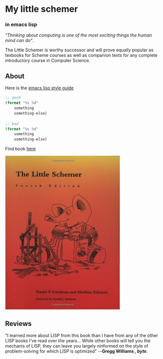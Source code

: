 # My little schemer
### in emacs lisp
_"Thinking about computing is one of the most exciting things the human mind can do"_.

The Little Schemer is worthy successor and will prove equally popular as texbooks for Scheme courses as well as companion texts for any complete introductory course in Computer Science.


## About

Here is the [emacs lisp style guide](https://github.com/bbatsov/emacs-lisp-style-guide)

```lisp
;; good
(format "%s %d"
	something
	something-else)

;; bad
(format "%s %d"
	something
	something-else)
```

Find book [here](https://www.amazon.com/Little-Schemer-Daniel-P-Friedman/dp/0262560992)

![My_little_Schemer](https://github.com/Nicerova7/Emacslisp-my-little-schemer/blob/master/img/mylittle.jpg)

## Reviews

"I learned more about LISP from this book than I have from any of the other LISP books I've read over the years... While other books will tell you the mechanis of LISP, they can leave you largely ninformed on the style of problem-solving for which LISP is optimized"
   	   	      --**Gregg Williams _, byte_**.
